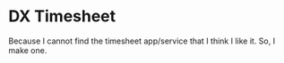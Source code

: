 # DX Timesheet

Because I cannot find the timesheet app/service that I think I like it. So, I make one.
